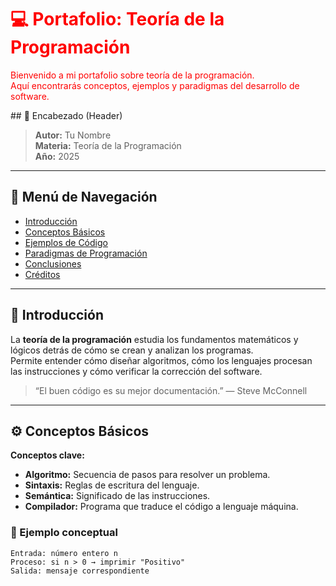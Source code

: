 <div style="color: red;">

# 💻 Portafolio: Teoría de la Programación

Bienvenido a mi portafolio sobre teoría de la programación.  
Aquí encontrarás conceptos, ejemplos y paradigmas del desarrollo de software.

</div>
## 🧠 Encabezado (Header)

> **Autor:** Tu Nombre  
> **Materia:** Teoría de la Programación  
> **Año:** 2025  

---

## 🧭 Menú de Navegación

- [Introducción](#introducción)
- [Conceptos Básicos](#conceptos-básicos)
- [Ejemplos de Código](#ejemplos-de-código)
- [Paradigmas de Programación](#paradigmas-de-programación)
- [Conclusiones](#conclusiones)
- [Créditos](#créditos)

---

## 📘 Introducción

La **teoría de la programación** estudia los fundamentos matemáticos y lógicos detrás de cómo se crean y analizan los programas.  
Permite entender cómo diseñar algoritmos, cómo los lenguajes procesan las instrucciones y cómo verificar la corrección del software.

> “El buen código es su mejor documentación.” — Steve McConnell

---

## ⚙️ Conceptos Básicos

**Conceptos clave:**

- **Algoritmo:** Secuencia de pasos para resolver un problema.  
- **Sintaxis:** Reglas de escritura del lenguaje.  
- **Semántica:** Significado de las instrucciones.  
- **Compilador:** Programa que traduce el código a lenguaje máquina.  

### 🧩 Ejemplo conceptual

```text
Entrada: número entero n
Proceso: si n > 0 → imprimir "Positivo"
Salida: mensaje correspondiente
